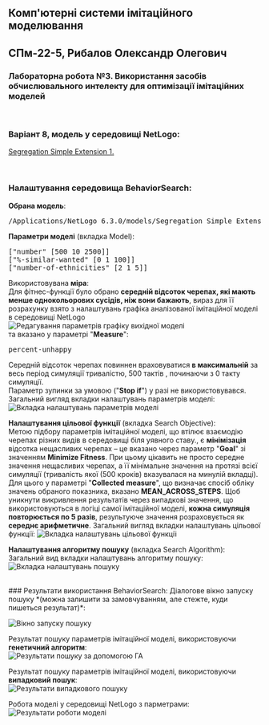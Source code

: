 ## Комп'ютерні системи імітаційного моделювання

## СПм-22-5, **Рибалов Олександр Олегович**

### Лабораторна робота №**3**. Використання засобів обчислювального интелекту для оптимізації імітаційних моделей

<br>

### Варіант 8, модель у середовищі NetLogo:

[Segregation Simple Extension 1.](http://www.netlogoweb.org/launch#http://www.netlogoweb.org/assets/modelslib/IABM%20Textbook/chapter%203/Segregation%20Extensions/Segregation%20Simple%20Extension%201.nlogo)

<br>

### Налаштування середовища BehaviorSearch:

**Обрана модель**:

<pre>
/Applications/NetLogo 6.3.0/models/Segregation Simple Extension 1.nlogo
</pre>

**Параметри моделі** (вкладка Model):

<pre>
["number" [500 10 2500]]
["%-similar-wanted" [0 1 100]]
["number-of-ethnicities" [2 1 5]]
</pre>

Використовувана **міра**:  
Для фітнес-функції було обрано **середній відсоток черепах, які мають менше однокольорових сусідів, ніж вони бажають**, вираз для її розрахунку взято з налаштувань графіка аналізованої імітаційної моделі в середовищі NetLogo  
![Редагування параметрів графіку вихідної моделі](Task1.png)  
та вказано у параметрі "**Measure**":

<pre>
percent-unhappy
</pre>

Середній відсоток черепах повиннен враховуватися **в максимальній** за весь період симуляції тривалістю, 500 тактів , починаючи з 0 такту симуляції.  
Параметр зупинки за умовою ("**Stop if**") у разі не використовувався.  
Загальний вигляд вкладки налаштувань параметрів моделі:  
![Вкладка налаштувань параметрів моделі](Task2.png)

**Налаштування цільової функції** (вкладка Search Objective):  
Метою підбору параметрів імітаційної моделі, що втілює взаємодію черепах різних видів в середовищі біля уявного ставу., є **мінімізація** відсотка нещасливих черепах – це вказано через параметр "**Goal**" зі значенням **Minimize Fitness**. При цьому цікавить не просто середне значення нещасливих черепах, а її мінімальне значення на протязі всієї симуляції (тривалість якої (500 кроків) вказувалася на минулій вкладці). Для цього у параметрі "**Collected measure**", що визначає спосіб обліку значень обраного показника, вказано **MEAN_ACROSS_STEPS**.
Щоб уникнути викривлення результатів через випадкові значення, що використовуються в логіці самої імітаційної моделі, **кожна симуляція повторюється по 5 разів**, результуюче значення розраховується як **середнє арифметичне**.
Загальний вигляд вкладки налаштувань цільової функції:
![Вкладка налаштувань цільової функції](Task3.png)

**Налаштування алгоритму пошуку** (вкладка Search Algorithm):
Загальний вид вкладки налаштувань алгоритму пошуку:
![Вкладка налаштувань пошуку](Task4.png)

<br>
### Результати використання BehaviorSearch:
Діалогове вікно запуску пошуку *(можна залишити за замовчуванням, але стежте, куди пишеться результат)*:

![Вікно запуску пошуку](Task5.png)

Результат пошуку параметрів імітаційної моделі, використовуючи **генетичний алгоритм**:  
![Результати пошуку за допомогою ГА](Task6.png)

Результат пошуку параметрів імітаційної моделі, використовуючи **випадковий пошук**:  
![Результати випадкового пошуку](Task7.png)

Робота моделі у середовищі NetLogo з парметрами:
![Результати роботи моделі](ResultOfLab3.png)
